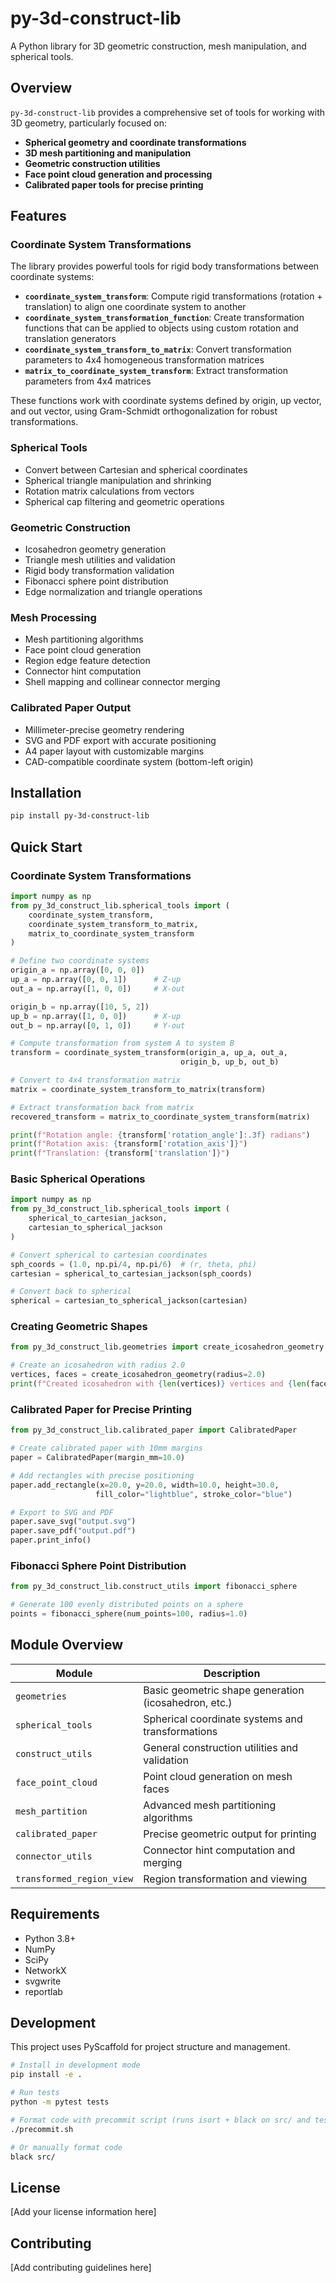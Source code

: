 # py-3d-construct-lib

A Python library for 3D geometric construction, mesh manipulation, and spherical tools.

## Overview

`py-3d-construct-lib` provides a comprehensive set of tools for working with 3D geometry, particularly focused on:

- **Spherical geometry and coordinate transformations**
- **3D mesh partitioning and manipulation**
- **Geometric construction utilities**
- **Face point cloud generation and processing**
- **Calibrated paper tools for precise printing**

## Features

### Coordinate System Transformations

The library provides powerful tools for rigid body transformations between coordinate systems:

- **`coordinate_system_transform`**: Compute rigid transformations (rotation + translation) to align one coordinate system to another
- **`coordinate_system_transformation_function`**: Create transformation functions that can be applied to objects using custom rotation and translation generators
- **`coordinate_system_transform_to_matrix`**: Convert transformation parameters to 4x4 homogeneous transformation matrices
- **`matrix_to_coordinate_system_transform`**: Extract transformation parameters from 4x4 matrices

These functions work with coordinate systems defined by origin, up vector, and out vector, using Gram-Schmidt orthogonalization for robust transformations.

### Spherical Tools
- Convert between Cartesian and spherical coordinates
- Spherical triangle manipulation and shrinking
- Rotation matrix calculations from vectors
- Spherical cap filtering and geometric operations

### Geometric Construction
- Icosahedron geometry generation
- Triangle mesh utilities and validation
- Rigid body transformation validation
- Fibonacci sphere point distribution
- Edge normalization and triangle operations

### Mesh Processing
- Mesh partitioning algorithms
- Face point cloud generation
- Region edge feature detection
- Connector hint computation
- Shell mapping and collinear connector merging

### Calibrated Paper Output
- Millimeter-precise geometry rendering
- SVG and PDF export with accurate positioning
- A4 paper layout with customizable margins
- CAD-compatible coordinate system (bottom-left origin)

## Installation

```bash
pip install py-3d-construct-lib
```

## Quick Start

### Coordinate System Transformations

```python
import numpy as np
from py_3d_construct_lib.spherical_tools import (
    coordinate_system_transform,
    coordinate_system_transform_to_matrix,
    matrix_to_coordinate_system_transform
)

# Define two coordinate systems
origin_a = np.array([0, 0, 0])
up_a = np.array([0, 0, 1])      # Z-up
out_a = np.array([1, 0, 0])     # X-out

origin_b = np.array([10, 5, 2])
up_b = np.array([1, 0, 0])      # X-up  
out_b = np.array([0, 1, 0])     # Y-out

# Compute transformation from system A to system B
transform = coordinate_system_transform(origin_a, up_a, out_a, 
                                      origin_b, up_b, out_b)

# Convert to 4x4 transformation matrix
matrix = coordinate_system_transform_to_matrix(transform)

# Extract transformation back from matrix
recovered_transform = matrix_to_coordinate_system_transform(matrix)

print(f"Rotation angle: {transform['rotation_angle']:.3f} radians")
print(f"Rotation axis: {transform['rotation_axis']}")
print(f"Translation: {transform['translation']}")
```

### Basic Spherical Operations

```python
import numpy as np
from py_3d_construct_lib.spherical_tools import (
    spherical_to_cartesian_jackson,
    cartesian_to_spherical_jackson
)

# Convert spherical to cartesian coordinates
sph_coords = (1.0, np.pi/4, np.pi/6)  # (r, theta, phi)
cartesian = spherical_to_cartesian_jackson(sph_coords)

# Convert back to spherical
spherical = cartesian_to_spherical_jackson(cartesian)
```

### Creating Geometric Shapes

```python
from py_3d_construct_lib.geometries import create_icosahedron_geometry

# Create an icosahedron with radius 2.0
vertices, faces = create_icosahedron_geometry(radius=2.0)
print(f"Created icosahedron with {len(vertices)} vertices and {len(faces)} faces")
```

### Calibrated Paper for Precise Printing

```python
from py_3d_construct_lib.calibrated_paper import CalibratedPaper

# Create calibrated paper with 10mm margins
paper = CalibratedPaper(margin_mm=10.0)

# Add rectangles with precise positioning
paper.add_rectangle(x=20.0, y=20.0, width=10.0, height=30.0, 
                   fill_color="lightblue", stroke_color="blue")

# Export to SVG and PDF
paper.save_svg("output.svg")
paper.save_pdf("output.pdf")
paper.print_info()
```

### Fibonacci Sphere Point Distribution

```python
from py_3d_construct_lib.construct_utils import fibonacci_sphere

# Generate 100 evenly distributed points on a sphere
points = fibonacci_sphere(num_points=100, radius=1.0)
```

## Module Overview

| Module | Description |
|--------|-------------|
| `geometries` | Basic geometric shape generation (icosahedron, etc.) |
| `spherical_tools` | Spherical coordinate systems and transformations |
| `construct_utils` | General construction utilities and validation |
| `face_point_cloud` | Point cloud generation on mesh faces |
| `mesh_partition` | Advanced mesh partitioning algorithms |
| `calibrated_paper` | Precise geometric output for printing |
| `connector_utils` | Connector hint computation and merging |
| `transformed_region_view` | Region transformation and viewing |

## Requirements

- Python 3.8+
- NumPy
- SciPy
- NetworkX
- svgwrite
- reportlab

## Development

This project uses PyScaffold for project structure and management.

```bash
# Install in development mode
pip install -e .

# Run tests
python -m pytest tests

# Format code with precommit script (runs isort + black on src/ and tests/, prettier on workflows)
./precommit.sh

# Or manually format code
black src/
```

## License

[Add your license information here]

## Contributing

[Add contributing guidelines here]